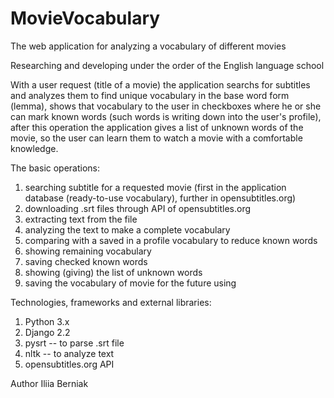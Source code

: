 # MovieVocabulary
The web application for analyzing a vocabulary of different movies

Researching and developing under the order of the English language school

With a user request (title of a movie) the application searchs for subtitles and analyzes them to find unique vocabulary in the base word form (lemma),
shows that vocabulary to the user in checkboxes where he or she can mark known words (such words is writing down into the user's profile),
after this operation the application gives a list of unknown words of the movie, so the user can learn them to watch a movie with a comfortable knowledge.

The basic operations:
1. searching subtitle for a requested movie (first in the application database (ready-to-use vocabulary), further in opensubtitles.org)
2. downloading .srt files through API of opensubtitles.org
3. extracting text from the file
4. analyzing the text to make a complete vocabulary
5. comparing with a saved in a profile vocabulary to reduce known words
6. showing remaining vocabulary
7. saving checked known words
8. showing (giving) the list of unknown words
9. saving the vocabulary of movie for the future using

Technologies, frameworks and external libraries:
1. Python 3.x
2. Django 2.2
3. pysrt -- to parse .srt file
4. nltk -- to analyze text
5. opensubtitles.org API


Author Iliia Berniak
